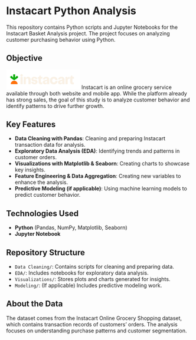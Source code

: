 # Instacart Python Analysis
This repository contains Python scripts and Jupyter Notebooks for the Instacart Basket Analysis project. The project focuses on analyzing customer purchasing behavior using Python.

## Objective
<img src="instacart_logo.png" alt="Instacart Logo" width="200">
Instacart is an online grocery service available through both website and mobile app. While the platform already has strong sales, the goal of this study is to analyze customer behavior and identify patterns to drive further growth.

## Key Features
- **Data Cleaning with Pandas**: Cleaning and preparing Instacart transaction data for analysis.
- **Exploratory Data Analysis (EDA)**: Identifying trends and patterns in customer orders.
- **Visualizations with Matplotlib & Seaborn**: Creating charts to showcase key insights.
- **Feature Engineering & Data Aggregation**: Creating new variables to enhance the analysis.
- **Predictive Modeling (if applicable)**: Using machine learning models to predict customer behavior.

## Technologies Used
- **Python** (Pandas, NumPy, Matplotlib, Seaborn)
- **Jupyter Notebook**

## Repository Structure
- `Data Cleaning/`: Contains scripts for cleaning and preparing data.
- `EDA/`: Includes notebooks for exploratory data analysis.
- `Visualizations/`: Stores plots and charts generated for insights.
- `Modeling/`: (If applicable) Includes predictive modeling work.

## About the Data
The dataset comes from the Instacart Online Grocery Shopping dataset, which contains transaction records of customers’ orders. The analysis focuses on understanding purchase patterns and customer segmentation.


